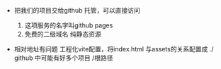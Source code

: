 - 把我们的项目交给github 托管，可以直接访问
    1. 这项服务的名字叫github pages
    2. 免费的二级域名
         纯静态资源

- 相对地址有问题
    工程化vite配置，将index.html 与assets的关系配置成 ./
    github 中可能有好多个项目 /根路径
    